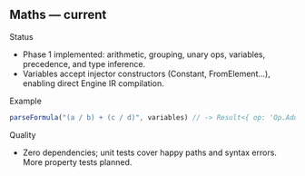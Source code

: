 ## Maths — current

Status

- Phase 1 implemented: arithmetic, grouping, unary ops, variables, precedence, and type inference.
- Variables accept injector constructors (Constant, FromElement…), enabling direct Engine IR compilation.

Example

```ts
parseFormula("(a / b) + (c / d)", variables) // -> Result<{ op: 'Op.Add', args: [...] }>
```

Quality

- Zero dependencies; unit tests cover happy paths and syntax errors. More property tests planned.
